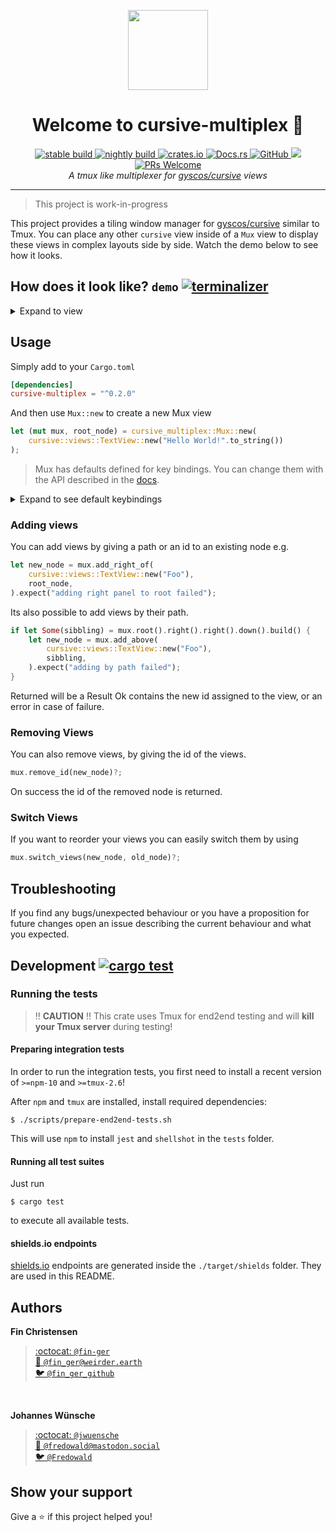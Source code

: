 <p align="center">
  <img src="assets/cursive-multiplex.svg" height="128">
</p>
<h1 align="center">Welcome to cursive-multiplex 👋</h1>
<p align="center">
  <a href="https://travis-ci.org/deinstapel/cursive-multiplex">
    <img src="https://img.shields.io/endpoint.svg?url=https%3A%2F%2Fdeinstapel.github.io%2Fcursive-multiplex%2Fstable-build.json" alt="stable build">
  </a>
  <a href="https://travis-ci.org/deinstapel/cursive-multiplex">
    <img src="https://img.shields.io/endpoint.svg?url=https%3A%2F%2Fdeinstapel.github.io%2Fcursive-multiplex%2Fnightly-build.json" alt="nightly build">
  </a>
  <a href="https://crates.io/crates/cursive-multiplex">
    <img alt="crates.io" src="https://img.shields.io/crates/v/cursive-multiplex.svg">
  </a>
  <a href="https://docs.rs/cursive-multiplex">
    <img alt="Docs.rs" src="https://docs.rs/cursive-multiplex/badge.svg">
  </a>
  <a href="https://github.com/deinstapel/cursive-multiplex/blob/master/LICENSE">
    <img alt="GitHub" src="https://img.shields.io/github/license/deinstapel/cursive-multiplex.svg">
  </a>
  <a href="http://spacemacs.org">
    <img src="https://cdn.rawgit.com/syl20bnr/spacemacs/442d025779da2f62fc86c2082703697714db6514/assets/spacemacs-badge.svg" />
  </a>
  <a href="http://makeapullrequest.com">
    <img alt="PRs Welcome" src="https://img.shields.io/badge/PRs-welcome-brightgreen.svg" target="_blank" />
  </a>
  <br>
  <i>A tmux like multiplexer for
  <a href="https://github.com/gyscos/cursive">gyscos/cursive</a>
  views</i>
</p>

---

> This project is work-in-progress

This project provides a tiling window manager for [gyscos/cursive](https://github.com/gyscos/cursive) similar to Tmux. You can place any other `cursive` view inside of a `Mux` view to display these views in complex layouts side by side. Watch the demo below to see how it looks.

## How does it look like? `demo` [![terminalizer](https://img.shields.io/badge/GIF-terminalizer-blueviolet.svg)](https://github.com/faressoft/terminalizer)

<details>
  <summary>Expand to view</summary>
  <img src="assets/demo.gif" alt="Demo GIF">
</details>

## Usage

Simply add to your `Cargo.toml`

```toml
[dependencies]
cursive-multiplex = "^0.2.0"
```

And then use `Mux::new` to create a new Mux view

```rust
let (mut mux, root_node) = cursive_multiplex::Mux::new(
    cursive::views::TextView::new("Hello World!".to_string())
);
```

> Mux has defaults defined for key bindings. You can change them with the API described in the [docs](https://docs.rs/cursive-multiplex).

<details>
  <summary>Expand to see default keybindings</summary>
  
  <table>
    <tr>
      <th>Action</th>
      <th>Key</th>
    </tr>
    <tr>
      <td>Move focus up</td>
      <td><code>Alt</code> + <code>&uarr;</code></td>
    </tr>
    <tr>
      <td>Move focus right</td>
      <td><code>Alt</code> + <code>&rarr;</code></td>
    </tr>
    <tr>
      <td>Move focus down</td>
      <td><code>Alt</code> + <code>&darr;</code></td>
    </tr>
    <tr>
      <td>Move focus left</td>
      <td><code>Alt</code> + <code>&larr;</code></td>
    </tr>
    <tr>
      <td>Resize up</td>
      <td><code>Ctrl</code> + <code>&uarr;</code></td>
    </tr>
    <tr>
      <td>Resize right</td>
      <td><code>Ctrl</code> + <code>&rarr;</code></td>
    </tr>
    <tr>
      <td>Resize down</td>
      <td><code>Ctrl</code> + <code>&darr;</code></td>
    </tr>
    <tr>
      <td>Resize left</td>
      <td><code>Ctrl</code> + <code>&larr;</code></td>
    </tr>
    <tr>
      <td>Zoom</td>
      <td><code>Ctrl</code> + <code>x</code></td>
    </tr>
  </table>
</details>

###  Adding views

You can add views by giving a path or an id to an existing node e.g.

```rust
let new_node = mux.add_right_of(
    cursive::views::TextView::new("Foo"),
    root_node,
).expect("adding right panel to root failed");
```

Its also possible to add views by their path.
```rust
if let Some(sibbling) = mux.root().right().right().down().build() {
    let new_node = mux.add_above(
        cursive::views::TextView::new("Foo"),
        sibbling,
    ).expect("adding by path failed");
}
```

Returned will be a Result Ok contains the new id assigned to the view, or an error in case of failure.

### Removing Views

You can also remove views, by giving the id of the views.

```rust
mux.remove_id(new_node)?;
```

On success the id of the removed node is returned.

### Switch Views

If you want to reorder your views you can easily switch them by using

```rust
mux.switch_views(new_node, old_node)?;
```

## Troubleshooting

If you find any bugs/unexpected behaviour or you have a proposition for future changes open an issue describing the current behaviour and what you expected.

## Development [![cargo test](https://img.shields.io/endpoint.svg?url=https%3A%2F%2Fdeinstapel.github.io%2Fcursive-multiplex%2Fcargo-test.json)](https://travis-ci.org/deinstapel/cursive-multiplex)

### Running the tests

> :bangbang: **CAUTION** :bangbang: This crate uses Tmux for end2end testing and will **kill your Tmux server** during testing!

#### Preparing integration tests

In order to run the integration tests, you first need to install a recent version of `>=npm-10` and `>=tmux-2.6`!

After `npm` and `tmux` are installed, install required dependencies:

```
$ ./scripts/prepare-end2end-tests.sh
```

This will use `npm` to install `jest` and `shellshot` in the `tests` folder.

#### Running all test suites

Just run

```
$ cargo test
```

to execute all available tests.

#### shields.io endpoints

[shields.io](https://shields.io) endpoints are generated inside the `./target/shields` folder. They are used in this README.

## Authors

**Fin Christensen**

> [:octocat: `@fin-ger`](https://github.com/fin-ger)  
> [:elephant: `@fin_ger@weirder.earth`](https://weirder.earth/@fin_ger)  
> [:bird: `@fin_ger_github`](https://twitter.com/fin_ger_github)  

<br>

**Johannes Wünsche**

> [:octocat: `@jwuensche`](https://github.com/jwuensche)  
> [:elephant: `@fredowald@mastodon.social`](https://mastodon.social/web/accounts/843376)  
> [:bird: `@Fredowald`](https://twitter.com/fredowald)  

## Show your support

Give a :star: if this project helped you!

